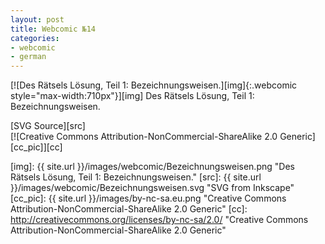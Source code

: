 ```yaml
---
layout: post
title: Webcomic №14
categories:
- webcomic
- german
---
```

[![Des Rätsels Lösung, Teil 1: Bezeichnungsweisen.][img]{:.webcomic style="max-width:710px"}][img]
Des Rätsels Lösung, Teil 1: Bezeichnungsweisen.

[SVG Source][src]<br/>
[![Creative Commons Attribution-NonCommercial-ShareAlike 2.0 Generic][cc_pic]][cc]

[img]:  {{ site.url }}/images/webcomic/Bezeichnungsweisen.png "Des Rätsels Lösung, Teil 1: Bezeichnungsweisen."
[src]:  {{ site.url }}/images/webcomic/Bezeichnungsweisen.svg "SVG from Inkscape"
[cc_pic]: {{ site.url }}/images/by-nc-sa.eu.png "Creative Commons Attribution-NonCommercial-ShareAlike 2.0 Generic"
[cc]: http://creativecommons.org/licenses/by-nc-sa/2.0/ "Creative Commons Attribution-NonCommercial-ShareAlike 2.0 Generic"